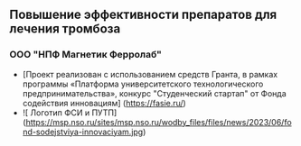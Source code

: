 ## Повышение эффективности препаратов для лечения тромбоза
### ООО "НПФ Магнетик Ферролаб"
- [Проект реализован с использованием средств Гранта, в рамках программы «Платформа университетского технологического предпринимательства», конкурс "Студенческий стартап" от Фонда содействия инновациям] (https://fasie.ru/)
- ![ Логотип ФСИ и ПУТП] (https://msp.nso.ru/sites/msp.nso.ru/wodby_files/files/news/2023/06/fond-sodejstviya-innovaciyam.jpg)
